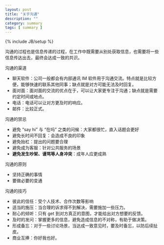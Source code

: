 ```yaml
---
layout: post
title: "关于沟通"
description: ""
category: summary
tags: [ summary ]
---
```

{% include JB/setup %}

沟通的过程也是信息传递的过程，在工作中既需要从别处获取信息，也需要将一些信息传达出去，最终会达成一致的共识。

<!-- more -->

沟通的渠道

- 聊天软件：公司一般都会有内部通讯 IM 软件用于沟通交流。特点就是比较方便，能够快速的联系其他同事；缺点就是对方可能无法及时回复。
- 面对面：面对面的交流的优点在于，可以让大家更专注于沟通；缺点就是需要约定时间或地点。
- 电话：电话可以让对方更及时的响应。
- 邮件：比较正式。

沟通的禁忌

- 避免 “say hi” 与 “在吗” 之类的问候：大家都很忙，直入话题会更好
- 避免长时间不回复：会造成不良的印象
- 避免抬杠：提出的问题要合理
- 避免成为客服：针对公共服务的场景
- **避免发生吵架、谩骂等人身冲突**：成年人应更成熟

沟通的原则

- 坚持正确的事情
- 要做必要的变通

沟通的技巧

- 彼此的信任：受个人技术、合作次数等影响
- 适当的施压：当合理的诉求得不到解决，需要施加一些压力。
- 耐心的倾听：只有 get 到对方真正的意图，才能给出对方想要的反馈。
- 及时的发问：掌握更多的信息，避免造成信息的不对称，有助于做决策。
- 形成备忘：对于一些讨论场景，当达成一致意见时，要及时备忘，以防后续扯皮。
- 商业互捧：你好我也好。